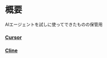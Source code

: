 # 概要
AIエージェントを試しに使ってできたものの保管用

### [Cursor](https://easy-going-engineer.github.io/ai-agent-poc/Cursor/)


### [Cline](https://easy-going-engineer.github.io/ai-agent-poc/Cline/)